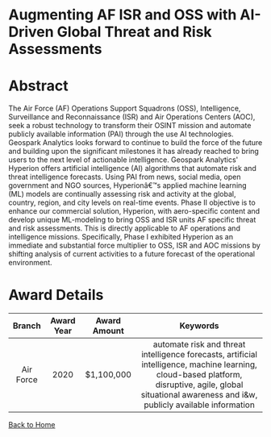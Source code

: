 
Augmenting AF ISR and OSS with AI-Driven Global Threat and Risk Assessments
===========================================================================

# Abstract


The Air Force (AF) Operations Support Squadrons (OSS), Intelligence, Surveillance and Reconnaissance (ISR) and Air Operations Centers (AOC), seek a robust technology to transform their OSINT mission and automate publicly available information (PAI) through the use AI technologies. Geospark Analytics looks forward to continue to build the force of the future and building upon the significant milestones it has already reached to bring users to the next level of actionable intelligence. Geospark Analytics' Hyperion offers artificial intelligence (AI) algorithms that automate risk and threat intelligence forecasts. Using PAI from news, social media, open government and NGO sources, Hyperionâ€™s applied machine learning (ML) models are continually assessing risk and activity at the global, country, region, and city levels on real-time events. Phase II objective is to enhance our commercial solution, Hyperion, with aero-specific content and develop unique ML-modeling to bring OSS and ISR units AF specific threat and risk assessments. This is directly applicable to AF operations and intelligence missions. Specifically, Phase I exhibited Hyperion as an immediate and substantial force multiplier to OSS, ISR and AOC missions by shifting analysis of current activities to a future forecast of the operational environment.  

# Award Details

|Branch|Award Year|Award Amount|Keywords|
| :---: | :---: | :---: | :---: |
|Air Force|2020|$1,100,000|automate risk and threat intelligence forecasts, artificial intelligence, machine learning, cloud-based platform, disruptive, agile, global situational awareness and i&w, publicly available information|
  
  


[Back to Home](https://github.com/chrischow/dod_sbir_awards/Reports/DJ/#1607)